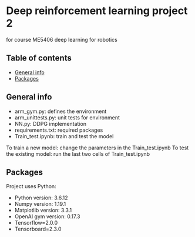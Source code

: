 # Deep reinforcement learning project 2
for course ME5406 deep learning for robotics 

## Table of contents
* [General info](#general-info)
* [Packages](#packages)

## General info
* arm_gym.py: defines the environment
* arm_unittests.py: unit tests for environment
* NN.py: DDPG implementation
* requirements.txt: required packages
* Train_test.ipynb: train and test the model

To train a new model: change the parameters in the Train_test.ipynb
To test the existing model: run the last two cells of Train_test.ipynb
	
## Packages
Project uses Python:
* Python version: 3.6.12
* Numpy version: 1.19.1
* Matplotlib version: 3.3.1
* OpenAI gym version: 0.17.3
* Tensorflow=2.0.0
* Tensorboard=2.3.0
